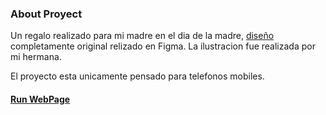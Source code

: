 ### About Proyect
Un regalo realizado para mi madre en el dia de la madre, [diseño](https://www.figma.com/file/AkvQ4FhyGcAppyPqfFrhtX/Untitled?node-id=0%3A1) completamente original relizado en Figma.
La ilustracion fue realizada por mi hermana.

El proyecto esta unicamente pensado para telefonos mobiles.

#### [Run WebPage](https://julianpariss.github.io/WebPages/diaDeLaMadre)
